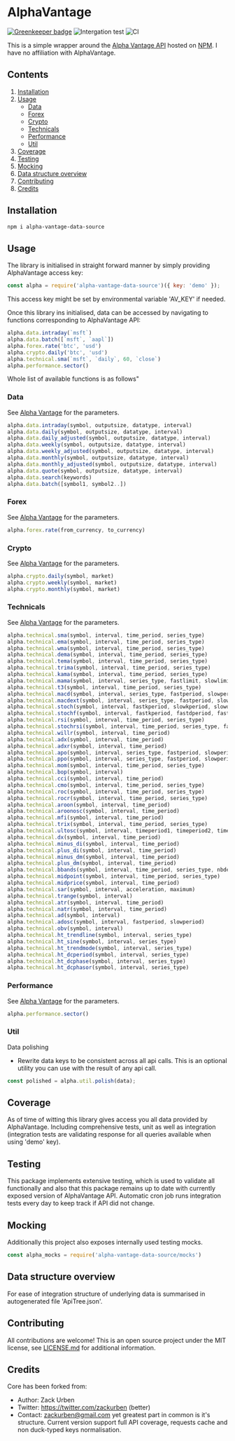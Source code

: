 # AlphaVantage
[![Greenkeeper badge](https://badges.greenkeeper.io/Skitionek/alpha-vantage-data-source.svg)](https://greenkeeper.io/)
![Intergation test](https://github.com/skitionek/alpha-vantage-data-source/workflows/Intergation%20test/badge.svg)
![CI](https://github.com/skitionek/alpha-vantage-data-source/workflows/Release%20on%20npm/badge.svg)

This is a simple wrapper around the [Alpha Vantage API](https://www.alphavantage.co/documentation/) hosted on [NPM](https://www.npmjs.com/package/alphavantage). I have no affiliation with AlphaVantage.

## Contents

1. [Installation](#installation)
2. [Usage](#usage)
    - [Data](#data)
    - [Forex](#forex)
    - [Crypto](#crypto)
    - [Technicals](#technicals)
    - [Performance](#performance)
    - [Util](#util)
3. [Coverage](#coverage)
4. [Testing](#testing)
5. [Mocking](#mocking)
6. [Data structure overview](#data_structure_overview)
7. [Contributing](#contributing)
8. [Credits](#credits)


## Installation
```bash
npm i alpha-vantage-data-source
```

## Usage

The library is initialised in straight forward manner by simply providing AlphaVantage access key:
```javascript
const alpha = require('alpha-vantage-data-source')({ key: 'demo' });
```
This access key might be set by environmental variable 'AV_KEY' if needed.

Once this library ins initialised, data can be accessed by navigating to functions corresponding to AlphaVantage API:
```javascript
alpha.data.intraday(`msft`)
alpha.data.batch([`msft`, `aapl`])
alpha.forex.rate('btc', 'usd')
alpha.crypto.daily('btc', 'usd')
alpha.technical.sma(`msft`, `daily`, 60, `close`)
alpha.performance.sector()
```

Whole list of available functions is as follows"

### Data

See [Alpha Vantage](https://www.alphavantage.co/documentation/#time-series-data) for the parameters.
```javascript
alpha.data.intraday(symbol, outputsize, datatype, interval)
alpha.data.daily(symbol, outputsize, datatype, interval)
alpha.data.daily_adjusted(symbol, outputsize, datatype, interval)
alpha.data.weekly(symbol, outputsize, datatype, interval)
alpha.data.weekly_adjusted(symbol, outputsize, datatype, interval)
alpha.data.monthly(symbol, outputsize, datatype, interval)
alpha.data.monthly_adjusted(symbol, outputsize, datatype, interval)
alpha.data.quote(symbol, outputsize, datatype, interval)
alpha.data.search(keywords)
alpha.data.batch([symbol1, symbol2..])
```

### Forex

See [Alpha Vantage](https://www.alphavantage.co/documentation/#fx) for the parameters.
```javascript
alpha.forex.rate(from_currency, to_currency)
```

### Crypto

See [Alpha Vantage](https://www.alphavantage.co/documentation/#digital-currency) for the parameters.

```javascript
alpha.crypto.daily(symbol, market)
alpha.crypto.weekly(symbol, market)
alpha.crypto.monthly(symbol, market)
```

### Technicals

See [Alpha Vantage](https://www.alphavantage.co/documentation/#technical-indicators) for the parameters.
```javascript
alpha.technical.sma(symbol, interval, time_period, series_type)
alpha.technical.ema(symbol, interval, time_period, series_type)
alpha.technical.wma(symbol, interval, time_period, series_type)
alpha.technical.dema(symbol, interval, time_period, series_type)
alpha.technical.tema(symbol, interval, time_period, series_type)
alpha.technical.trima(symbol, interval, time_period, series_type)
alpha.technical.kama(symbol, interval, time_period, series_type)
alpha.technical.mama(symbol, interval, series_type, fastlimit, slowlimit)
alpha.technical.t3(symbol, interval, time_period, series_type)
alpha.technical.macd(symbol, interval, series_type, fastperiod, slowperiod, signalperiod)
alpha.technical.macdext(symbol, interval, series_type, fastperiod, slowperiod, signalperiod, fastmatype, slowmatype, signalmatype)
alpha.technical.stoch(symbol, interval, fastkperiod, slowkperiod, slowdperiod, slowkmatype, slowdmatype)
alpha.technical.stochf(symbol, interval, fastkperiod, fastdperiod, fastdmatype)
alpha.technical.rsi(symbol, interval, time_period, series_type)
alpha.technical.stochrsi(symbol, interval, time_period, series_type, fastkperiod, slowdperiod, fastdmatype)
alpha.technical.willr(symbol, interval, time_period)
alpha.technical.adx(symbol, interval, time_period)
alpha.technical.adxr(symbol, interval, time_period)
alpha.technical.apo(symbol, interval, series_type, fastperiod, slowperiod, matype)
alpha.technical.ppo(symbol, interval, series_type, fastperiod, slowperiod, matype)
alpha.technical.mom(symbol, interval, time_period, series_type)
alpha.technical.bop(symbol, interval)
alpha.technical.cci(symbol, interval, time_period)
alpha.technical.cmo(symbol, interval, time_period, series_type)
alpha.technical.roc(symbol, interval, time_period, series_type)
alpha.technical.rocr(symbol, interval, time_period, series_type)
alpha.technical.aroon(symbol, interval, time_period)
alpha.technical.aroonosc(symbol, interval, time_period)
alpha.technical.mfi(symbol, interval, time_period)
alpha.technical.trix(symbol, interval, time_period, series_type)
alpha.technical.ultosc(symbol, interval, timeperiod1, timeperiod2, timeperiod3)
alpha.technical.dx(symbol, interval, time_period)
alpha.technical.minus_di(symbol, interval, time_period)
alpha.technical.plus_di(symbol, interval, time_period)
alpha.technical.minus_dm(symbol, interval, time_period)
alpha.technical.plus_dm(symbol, interval, time_period)
alpha.technical.bbands(symbol, interval, time_period, series_type, nbdevup, nbdevdn)
alpha.technical.midpoint(symbol, interval, time_period, series_type)
alpha.technical.midprice(symbol, interval, time_period)
alpha.technical.sar(symbol, interval, acceleration, maximum)
alpha.technical.trange(symbol, interval)
alpha.technical.atr(symbol, interval, time_period)
alpha.technical.natr(symbol, interval, time_period)
alpha.technical.ad(symbol, interval)
alpha.technical.adosc(symbol, interval, fastperiod, slowperiod)
alpha.technical.obv(symbol, interval)
alpha.technical.ht_trendline(symbol, interval, series_type)
alpha.technical.ht_sine(symbol, interval, series_type)
alpha.technical.ht_trendmode(symbol, interval, series_type)
alpha.technical.ht_dcperiod(symbol, interval, series_type)
alpha.technical.ht_dcphase(symbol, interval, series_type)
alpha.technical.ht_dcphasor(symbol, interval, series_type)
```

### Performance

See [Alpha Vantage](https://www.alphavantage.co/documentation/#sector-information) for the parameters.
```javascript
alpha.performance.sector()
```

### Util

Data polishing
  - Rewrite data keys to be consistent across all api calls. This is an optional utility you can use with the result of any api call.

```javascript
const polished = alpha.util.polish(data);
```

## Coverage

As of time of witting this library gives access you all data provided by AlphaVantage. Including comprehensive tests, unit as well as integration (integration tests are validating response for all queries available when using 'demo' key). 

## Testing

This package implements extensive testing, which is used to validate all functionally and also that this package remains up to date with currently exposed version of AlphaVantage API. Automatic cron job runs integration tests every day to keep track if API did not change.

## Mocking

Additionally this project also exposes internally used testing mocks. 
```javascript
const alpha_mocks = require('alpha-vantage-data-source/mocks')
```

## Data structure overview

For ease of integration structure of underlying data is summarised in autogenerated file 'ApiTree.json'. 

## Contributing

All contributions are welcome! This is an open source project under the MIT license, see [LICENSE.md](LICENSE.md) for additional information.

## Credits

Core has been forked from:
  - Author: Zack Urben
  - Twitter: https://twitter.com/zackurben (better)
  - Contact: zackurben@gmail.com
yet greatest part in common is it's structure. Current version support full API coverage, requests cache and non duck-typed keys normalisation.